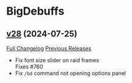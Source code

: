 # BigDebuffs

## [v28](https://github.com/jordonwow/bigdebuffs/tree/v28) (2024-07-25)
[Full Changelog](https://github.com/jordonwow/bigdebuffs/compare/v27...v28) [Previous Releases](https://github.com/jordonwow/bigdebuffs/releases)

- Fix font size slider on raid frames  
    Fixes #760  
- Fix `/bd` command not opening options panel  

